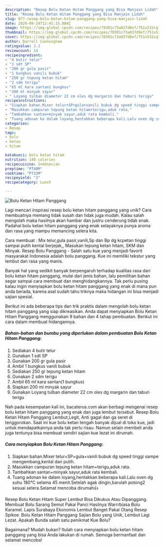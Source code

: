 ```yaml
---
description: "Resep Bolu Ketan Hitam Panggang yang Bisa Manjain Lidah"
title: "Resep Bolu Ketan Hitam Panggang yang Bisa Manjain Lidah"
slug: 977-resep-bolu-ketan-hitam-panggang-yang-bisa-manjain-lidah
date: 2020-09-24T12:41:15.884Z
image: https://img-global.cpcdn.com/recipes/70301c73a837d8ef/751x532cq70/bolu-ketan-hitam-panggang-foto-resep-utama.jpg
thumbnail: https://img-global.cpcdn.com/recipes/70301c73a837d8ef/751x532cq70/bolu-ketan-hitam-panggang-foto-resep-utama.jpg
cover: https://img-global.cpcdn.com/recipes/70301c73a837d8ef/751x532cq70/bolu-ketan-hitam-panggang-foto-resep-utama.jpg
author: Darrell Cunningham
ratingvalue: 3.3
reviewcount: 14
recipeingredient:
- "4 butir telur"
- "1 sdt SP"
- "200 gr gula pasir"
- "1 bungkus vanili bubuk"
- "250 gr tepung ketan hitam"
- "2 sdm terigu"
- "65 ml kara santan1 bungkus"
- "200 ml minyak sayur"
- " Loyang tulban diameter 22 cm oles dg margarin dan taburi terigu"
recipeinstructions:
- "Siapkan bahan.Mixer telur+SP+gula+vanili bubuk dg speed tinggi sampe mengembang,kental dan putih."
- "Masukkan campuran tepung ketan hitam+terigu,aduk rata."
- "Tambahkan santan+minyak sayur,aduk rata kembali."
- "Tuang adonan ke dalam loyang,hentakkan beberapa kali.Lalu oven dg suhu 180°C selama 45 menit.Setelah agak dingin,barulah potong2 sesuai selera.Selamat mencoba dirumah👍"
categories:
- Resep
tags:
- bolu
- ketan
- hitam

katakunci: bolu ketan hitam 
nutrition: 149 calories
recipecuisine: Indonesian
preptime: "PT40M"
cooktime: "PT33M"
recipeyield: "3"
recipecategory: Lunch

---
```



![Bolu Ketan Hitam Panggang](https://img-global.cpcdn.com/recipes/70301c73a837d8ef/751x532cq70/bolu-ketan-hitam-panggang-foto-resep-utama.jpg)

Lagi mencari inspirasi resep bolu ketan hitam panggang yang unik? Cara membuatnya memang tidak susah dan tidak juga mudah. Kalau salah mengolah maka hasilnya akan hambar dan justru cenderung tidak enak. Padahal bolu ketan hitam panggang yang enak selayaknya punya aroma dan rasa yang mampu memancing selera kita.

Cara membuat : Mix telur,gula pasir,vanili,Sp dan Bp dg kcpetan tinggi sampai putih kental berjejak,, Masukan tepung ketan hitam, SKM dan Minyak. Resep Bolu Panggang - Salah satu kue yang menjadi favorit masyarakat Indonesia adalah bolu panggang. Kue ini memiliki tekstur yang lembut dan rasa yang manis.

Banyak hal yang sedikit banyak berpengaruh terhadap kualitas rasa dari bolu ketan hitam panggang, mulai dari jenis bahan, lalu pemilihan bahan segar sampai cara membuat dan menghidangkannya. Tak perlu pusing kalau ingin menyiapkan bolu ketan hitam panggang yang enak di mana pun anda berada, karena asal sudah tahu triknya maka hidangan ini bisa menjadi sajian spesial.


Berikut ini ada beberapa tips dan trik praktis dalam mengolah bolu ketan hitam panggang yang siap dikreasikan. Anda dapat menyiapkan Bolu Ketan Hitam Panggang menggunakan 9 bahan dan 4 tahap pembuatan. Berikut ini cara dalam membuat hidangannya.

<!--inarticleads1-->

##### Bahan-bahan dan bumbu yang diperlukan dalam pembuatan Bolu Ketan Hitam Panggang:

1. Sediakan 4 butir telur
1. Gunakan 1 sdt SP
1. Gunakan 200 gr gula pasir
1. Ambil 1 bungkus vanili bubuk
1. Sediakan 250 gr tepung ketan hitam
1. Gunakan 2 sdm terigu
1. Ambil 65 ml kara santan(1 bungkus)
1. Siapkan 200 ml minyak sayur
1. Gunakan  Loyang tulban diameter 22 cm oles dg margarin dan taburi terigu


Nah pada kesempatan kali ini, bacaterus.com akan berbagi mengenai resep bolu ketan hitam panggang yang enak dan juga lembut tersebut. Resep Bolu Ketan Hitam Panggang Lembut,Legit, Anti gagal dan ga seret di tenggorokan. Saat ini kue bolu ketan tengah banyak dijual di toko kue, jadi untuk mendapatkannya anda tak perlu risau. Namun selain membeli anda juga tentunya bisa membuat sendiri sajian kue lezat ini dirumah. 

<!--inarticleads2-->

##### Cara menyiapkan Bolu Ketan Hitam Panggang:

1. Siapkan bahan.Mixer telur+SP+gula+vanili bubuk dg speed tinggi sampe mengembang,kental dan putih.
1. Masukkan campuran tepung ketan hitam+terigu,aduk rata.
1. Tambahkan santan+minyak sayur,aduk rata kembali.
1. Tuang adonan ke dalam loyang,hentakkan beberapa kali.Lalu oven dg suhu 180°C selama 45 menit.Setelah agak dingin,barulah potong2 sesuai selera.Selamat mencoba dirumah👍


Resep Bolu Ketan Hitam Super Lembut Bisa Dikukus Atau Dipanggang. Membuat Bolu Sarang Semut Pakai Panci Hasilnya Warrrbiasa Bolu Karamel. Lapis Surabaya Ekonomis Lembut Banget Pakai Otang Resep Spikoe. Bolu Ketan Hitam Panggang Sajian Bolu yang Unik, Lembut Lagi Lezat. Apakah Bunda salah satu penikmat Kue Bolu? 

Bagaimana? Mudah bukan? Itulah cara menyiapkan bolu ketan hitam panggang yang bisa Anda lakukan di rumah. Semoga bermanfaat dan selamat mencoba!
